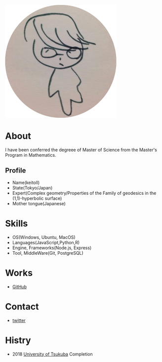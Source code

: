 ![profile](profile.png)

# About

I have been conferred the degreee of Master of Science from the Master's Program in Mathematics.

## Profile
- Name(keitoll)
- State(Tokyo/Japan)
- Expert(Complex geometry/Properties of the Family of geodesics in the (1,1)-hyperbolic surface)
- Mother tongue(Japanese)

# Skills
- OS(Windows, Ubuntu, MacOS)
- Languages(JavaScript,Python,R)
- Engine, Frameworks(Node.js, Express)
- Tool, MiddleWare(Git, PostgreSQL)

# Works
- [GitHub](https://github.com/keitoll)

# Contact
- [twitter](https://twitter.com/keitol_0)

# Histry
- 2018 [University of Tsukuba](http://www.tsukuba.ac.jp/) Completion
